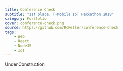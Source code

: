 ```yaml
---
title: Conference Check
subtitle: "1st place, T-Mobile IoT Hackathon 2018" 
category: Portfolio
cover: conference-check.png
source: https://github.com/RcKeller/conference-check
tags:
    - Web
    - React
    - NodeJS
    - IoT
---
```


Under Construction